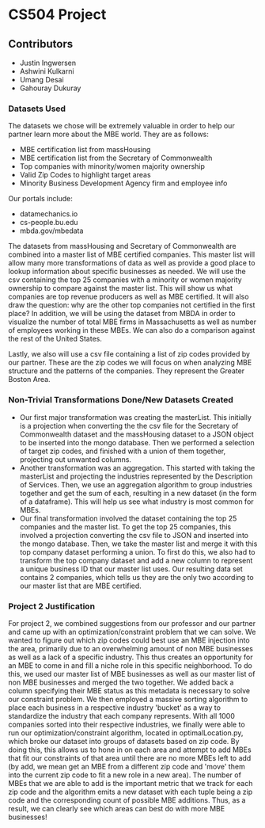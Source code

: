 # CS504 Project

## Contributors
- Justin Ingwersen
- Ashwini Kulkarni
- Umang Desai
- Gahouray Dukuray

### Datasets Used
The datasets we chose will be extremely valuable in order to help our partner learn more about the MBE world. They are as follows:
- MBE certification list from massHousing
- MBE certification list from the Secretary of Commonwealth
- Top companies with minority/women majority ownership
- Valid Zip Codes to highlight target areas
- Minority Business Development Agency firm and employee info

Our portals include:
- datamechanics.io
- cs-people.bu.edu
- mbda.gov/mbedata

 The datasets from massHousing and Secretary of Commonwealth are combined into a master list of MBE certified companies.
 This master list will allow many more transformations of data as well as provide a good place to lookup information 
 about specific businesses as needed. We will use the csv containing the top 25 companies with a minority or women 
 majority ownership to compare against the master list. This will show us what companies are top revenue producers as 
 well as MBE certified. It will also draw the question: why are the other top companies not certified in the first 
 place? In addition, we will be using the dataset from MBDA in order to visualize the number of total MBE firms in
 Massachusetts as well as number of employees working in these MBEs. We can also do a comparison against the rest of the
 United States.
 
 Lastly, we also will use a csv file containing a list of zip codes provided by our partner. These are the zip 
 codes we will focus on when analyzing MBE structure and the patterns of the companies. They represent the Greater 
 Boston Area.
 
 ### Non-Trivial Transformations Done/New Datasets Created
 - Our first major transformation was creating the masterList. This initially is a projection when converting the the
 csv file for the Secretary of Commonwealth dataset and the massHousing dataset to a JSON object to be inserted into
 the mongo database. Then we performed a selection of target zip codes, and finished with a union of them together,
 projecting out unwanted columns.
 - Another transformation was an aggregation. This started with taking the masterList and projecting the industries
 represented by the Description of Services. Then, we use an aggregation algorithm to group industries together and get
 the sum of each, resulting in a new dataset (in the form of a dataframe). This will help us see what industry is most
 common for MBEs.
 - Our final transformation involved the dataset containing the top 25 companies and the master list. To get the top 25
 companies, this involved a projection converting the csv file to JSON and inserted into the mongo database. Then, we 
 take the master list and merge it with this top company dataset performing a union. To first do this, we also had to
 transform the top company dataset and add a new column to represent a unique business ID that our master list uses. Our
 resulting data set contains 2 companies, which tells us they are the only two according to our master list that are MBE
 certified.
 
 ### Project 2 Justification
 For project 2, we combined suggestions from our professor and our partner and came up with an optimization/constraint
 problem that we can solve. We wanted to figure out which zip codes could best use an MBE injection into the area, primarily
 due to an overwhelming amount of non MBE businesses as well as a lack of a specific industry. This thus creates an opportunity
 for an MBE to come in and fill a niche role in this specific neighborhood. To do this, we used our master list of MBE businesses
 as well as our master list of non MBE businesses and merged the two together. We added back a column specifying their MBE
 status as this metadata is necessary to solve our constraint problem. We then employed a massive sorting algorithm to place
 each business in a respective industry 'bucket' as a way to standardize the industry that each company represents. With
 all 1000 companies sorted into their respective industries, we finally were able to run our optimization/constraint algorithm,
 located in optimalLocation.py, which broke our dataset into groups of datasets based on zip code. By doing this, this allows us
 to hone in on each area and attempt to add MBEs that fit our constraints of that area until there are no more MBEs left to add
 (by add, we mean get an MBE from a different zip code and 'move' them into the current zip code to fit a new role in a new area).
 The number of MBEs that we are able to add is the important metric that we track for each zip code and the algorithm emits
 a new dataset with each tuple being a zip code and the corresponding count of possible MBE additions. Thus, as a  result,
 we can clearly see which areas can best do with more MBE businesses!